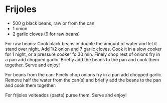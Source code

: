 # Frijoles

* 500 g black beans, raw or from the can
* 1 onion
* 2 garlic cloves (9 for raw beans)

For raw beans: 
Cook black beans in double the amount of water and let it stand over night. Add 1/2 onion and 7 garlic cloves. Cook it in a slow cooker for 1 night, or a pressure cooker fo 30 min. Finely chop rest of onions fry in a pan add chopped garlic. Briefly add the beans to the pan and cook them together. Serve and enjoy!

For beans from the can: 
Finely chop onions fry in a pan add chopped garlic. Remove half the water from the can(s) and briefly add the beans to the pan and cook them together.


For frijoles volteados (paste) puree them. Serve and enjoy!
